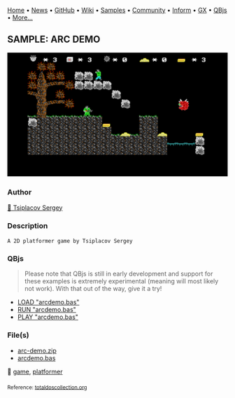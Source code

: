 [Home](https://qb64.com) • [News](../../news.md) • [GitHub](https://github.com/QB64Official/qb64) • [Wiki](https://github.com/QB64Official/qb64/wiki) • [Samples](../../samples.md) • [Community](../../community.md) • [Inform](../../inform.md) • [GX](../../gx.md) • [QBjs](../../qbjs.md) • [More...](../../more.md)

## SAMPLE: ARC DEMO

![screenshot.png](img/screenshot.png)

### Author

[🐝 Tsiplacov Sergey](../tsiplacov-sergey.md) 

### Description

```text
A 2D platformer game by Tsiplacov Sergey
```

### QBjs

> Please note that QBjs is still in early development and support for these examples is extremely experimental (meaning will most likely not work). With that out of the way, give it a try!

* [LOAD "arcdemo.bas"](https://v6p9d9t4.ssl.hwcdn.net/html/5963335/index.html?src=https://qb64.com/samples/arc-demo/src/arcdemo.bas)
* [RUN "arcdemo.bas"](https://v6p9d9t4.ssl.hwcdn.net/html/5963335/index.html?mode=auto&src=https://qb64.com/samples/arc-demo/src/arcdemo.bas)
* [PLAY "arcdemo.bas"](https://v6p9d9t4.ssl.hwcdn.net/html/5963335/index.html?mode=play&src=https://qb64.com/samples/arc-demo/src/arcdemo.bas)

### File(s)

* [arc-demo.zip](src/arc-demo.zip)
* [arcdemo.bas](src/arcdemo.bas)

🔗 [game](../game.md), [platformer](../platformer.md)


<sub>Reference: [totaldoscollection.org](http://www.totaldoscollection.org/nugnugnug/allhave.txt) </sub>
